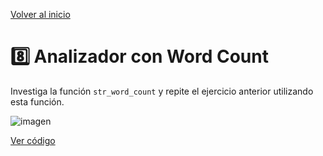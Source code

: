 [Volver al inicio](https://github.com/LoganNDE/Ejercicios-PHP/tree/main/2-Ejercicios/#readme)
# 8️⃣ Analizador con Word Count

Investiga la función `str_word_count` y repite el ejercicio anterior utilizando esta función.

![imagen](RUTA_DE_IMAGEN)

[Ver código](https://github.com/LoganNDE/Ejercicios-PHP/tree/main/2-Ejercicios/AnalizadorWordCount/analizadorWC.php)
